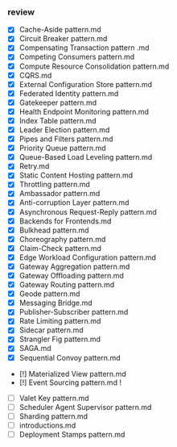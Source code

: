 ### review
- [x] Cache-Aside pattern.md
- [x] Circuit Breaker pattern.md
- [x] Compensating Transaction pattern .md
- [x] Competing Consumers pattern.md
- [x] Compute Resource Consolidation pattern.md
- [x] CQRS.md
- [x] External Configuration Store pattern.md
- [x] Federated Identity pattern.md
- [x] Gatekeeper pattern.md
- [x] Health Endpoint Monitoring pattern.md
- [x] Index Table pattern.md
- [x] Leader Election pattern.md  
- [x] Pipes and Filters pattern.md
- [x] Priority Queue pattern.md
- [x] Queue-Based Load Leveling pattern.md
- [x] Retry.md
- [x] Static Content Hosting pattern.md
- [x] Throttling pattern.md
- [x] Ambassador pattern.md
- [x] Anti-corruption Layer pattern.md
- [x] Asynchronous Request-Reply pattern.md
- [x] Backends for Frontends.md
- [x] Bulkhead pattern.md
- [x] Choreography pattern.md
- [x] Claim-Check pattern.md
- [x] Edge Workload Configuration pattern.md
- [x] Gateway Aggregation pattern.md
- [x] Gateway Offloading pattern.md
- [x] Gateway Routing pattern.md
- [x] Geode pattern.md
- [x] Messaging Bridge.md
- [x] Publisher-Subscriber pattern.md
- [x] Rate Limiting pattern.md
- [x] Sidecar pattern.md
- [x] Strangler Fig pattern.md
- [x] SAGA.md
- [x] Sequential Convoy pattern.md
- [!] Materialized View pattern.md 
- [!] Event Sourcing pattern.md !
- [ ] Valet Key pattern.md
- [ ] Scheduler Agent Supervisor pattern.md
- [ ] Sharding pattern.md
- [ ] introductions.md
- [ ] Deployment Stamps pattern.md